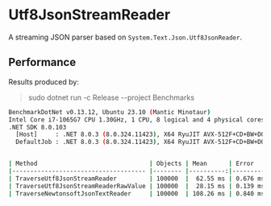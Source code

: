# Utf8JsonStreamReader

A streaming JSON parser based on `System.Text.Json.Utf8JsonReader`.

## Performance

Results produced by:

> sudo dotnet run -c Release --project Benchmarks

```sh
BenchmarkDotNet v0.13.12, Ubuntu 23.10 (Mantic Minotaur)
Intel Core i7-1065G7 CPU 1.30GHz, 1 CPU, 8 logical and 4 physical cores
.NET SDK 8.0.103
  [Host]     : .NET 8.0.3 (8.0.324.11423), X64 RyuJIT AVX-512F+CD+BW+DQ+VL+VBMI
  DefaultJob : .NET 8.0.3 (8.0.324.11423), X64 RyuJIT AVX-512F+CD+BW+DQ+VL+VBMI


| Method                               | Objects | Mean      | Error    | StdDev   |
|------------------------------------- |-------- |----------:|---------:|---------:|
| TraverseUtf8JsonStreamReader         | 100000  |  62.55 ms | 0.676 ms | 0.632 ms |
| TraverseUtf8JsonStreamReaderRawValue | 100000  |  28.15 ms | 0.139 ms | 0.124 ms |
| TraverseNewtonsoftJsonTextReader     | 100000  | 108.26 ms | 0.840 ms | 0.786 ms |
```

